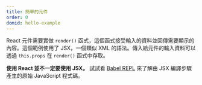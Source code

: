 ```yaml
---
title: 簡單的元件
order: 0
domid: hello-example
---
```


React 元件需要實做 `render()` 函式，這個函式接受輸入的資料並回傳需要顯示的內容。這個範例使用了 JSX，一個類似 XML 的語法。傳入給元件的輸入資料可以透過 `this.props` 在 `render()` 函式中存取。

**使用 React 並不一定要使用 JSX。** 試試看 [Babel REPL](babel://es5-syntax-example) 來了解由 JSX 編譯步驟產生的原始 JavaScript 程式碼。
